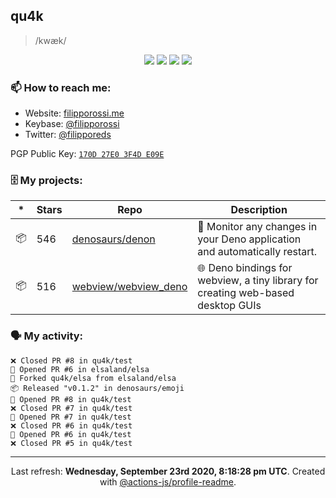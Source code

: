 ## qu4k

> /kwæk/

<p align="center">
  <img src="https://img.shields.io/badge/last%20major%20release-aug.%202000-important" />
  <img src="https://img.shields.io/badge/unminified%20size-6%20feet%206%20inches-informational" />
  <img src="https://img.shields.io/badge/vulnerabilities-high-critical" />
  <img src="https://img.shields.io/badge/code%20quality-A%20for%20effort-success" />
</p>

### 📫 How to reach me:

- Website: [filipporossi.me](https://filipporossi.me/)
- Keybase: [@filipporossi](https://keybase.io/filipporossi)
- Twitter: [@filipporeds](https://keybase.io/filipporeds)

PGP Public Key: [`170D 27E0 3F4D E09E`](https://keybase.io/filipporossi/pgp_keys.asc)

### 🗄 My projects:

|*|Stars|Repo|Description|
|---|---|---|---|
| 📦 | 546 | [denosaurs/denon](https://github.com/denosaurs/denon) | 👀 Monitor any changes in your Deno application and automatically restart. |
| 📦 | 516 | [webview/webview_deno](https://github.com/webview/webview_deno) | 🌐 Deno bindings for webview, a tiny library for creating web-based desktop GUIs |

### 🗣 My activity:

```
❌ Closed PR #8 in qu4k/test
💪 Opened PR #6 in elsaland/elsa
🍴 Forked qu4k/elsa from elsaland/elsa
📦 Released "v0.1.2" in denosaurs/emoji
💪 Opened PR #8 in qu4k/test
❌ Closed PR #7 in qu4k/test
💪 Opened PR #7 in qu4k/test
❌ Closed PR #6 in qu4k/test
💪 Opened PR #6 in qu4k/test
❌ Closed PR #5 in qu4k/test
```

---

<p align="center">Last refresh: <b>Wednesday, September 23rd 2020, 8:18:28 pm UTC</b>. Created with <a href=https://github.com/marketplace/actions/profile-readme>@actions-js/profile-readme</a>.</p>

